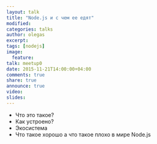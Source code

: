 ```yaml
---
layout: talk
title: "Node.js и с чем ее едят"
modified:
categories: talks
author: olegas
excerpt:
tags: [nodejs]
image:
  feature:
talk: meetup0
date: 2015-11-21T14:00:00+04:00
comments: true
share: true
announce: true 
video:
slides: 
---
```


* Что это такое?
* Как устроено?
* Экосистема
* Что такое хорошо а что такое плохо в мире Node.js
